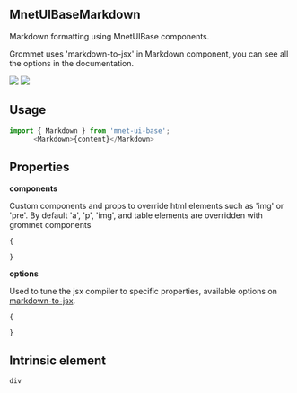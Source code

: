 ## MnetUIBaseMarkdown
Markdown formatting using MnetUIBase components.

Grommet uses 'markdown-to-jsx' in Markdown component,
      you can see all the options in the documentation.

[![](https://cdn-images-1.medium.com/fit/c/120/120/1*TD1P0HtIH9zF0UEH28zYtw.png)](https://storybook.grommet.io/?selectedKind=Markdown&full=0&addons=0&stories=1&panelRight=0) [![](https://codesandbox.io/static/img/play-codesandbox.svg)](https://codesandbox.io/s/github/grommet/grommet-sandbox?initialpath=markdown&module=%2Fsrc%2FMarkdown.js)
## Usage

```javascript
import { Markdown } from 'mnet-ui-base';
      <Markdown>{content}</Markdown>
```

## Properties

**components**

Custom components and props to override html elements such as 'img'
      or 'pre'. By default 'a', 'p', 'img', and table elements are overridden
      with grommet components

```
{

}
```

**options**

Used to tune the jsx compiler to specific properties, available options on [markdown-to-jsx](https://github.com/probablyup/markdown-to-jsx).

```
{

}
```
  
## Intrinsic element

```
div
```